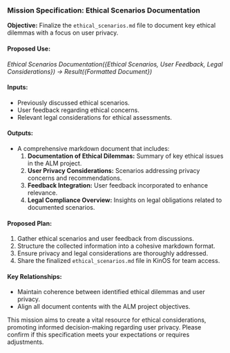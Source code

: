 ### Mission Specification: Ethical Scenarios Documentation

**Objective:** Finalize the `ethical_scenarios.md` file to document key ethical dilemmas with a focus on user privacy.

#### Proposed Use:
*Ethical Scenarios Documentation({Ethical Scenarios, User Feedback, Legal Considerations}) → Result({Formatted Document})*

#### Inputs:
- Previously discussed ethical scenarios.
- User feedback regarding ethical concerns.
- Relevant legal considerations for ethical assessments.

#### Outputs:
- A comprehensive markdown document that includes:
  1. **Documentation of Ethical Dilemmas:** Summary of key ethical issues in the ALM project.
  2. **User Privacy Considerations:** Scenarios addressing privacy concerns and recommendations.
  3. **Feedback Integration:** User feedback incorporated to enhance relevance.
  4. **Legal Compliance Overview:** Insights on legal obligations related to documented scenarios.

#### Proposed Plan:
1. Gather ethical scenarios and user feedback from discussions.
2. Structure the collected information into a cohesive markdown format.
3. Ensure privacy and legal considerations are thoroughly addressed.
4. Share the finalized `ethical_scenarios.md` file in KinOS for team access.

#### Key Relationships:
- Maintain coherence between identified ethical dilemmas and user privacy.
- Align all document contents with the ALM project objectives.

This mission aims to create a vital resource for ethical considerations, promoting informed decision-making regarding user privacy. Please confirm if this specification meets your expectations or requires adjustments.